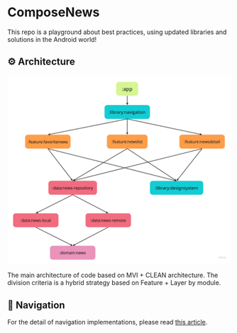 # ComposeNews

This repo is a playground about best practices, using updated libraries and solutions in the Android world!

## ⚙️ Architecture

![Architecture diagram](asset/architecture.jpg)

The main architecture of code based on MVI + CLEAN architecture. The division criteria is a hybrid strategy based on Feature + Layer by module.

## 🚦 Navigation

For the detail of navigation implementations, please read [this article](https://medium.com/@kaaveh/all-about-navigation-in-the-jetpack-compose-based-production-code-base-902706b8466d).
